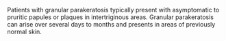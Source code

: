 Patients with granular parakeratosis typically present with asymptomatic to pruritic papules or plaques in intertriginous areas. Granular parakeratosis can arise over several days to months and presents in areas of previously normal skin.